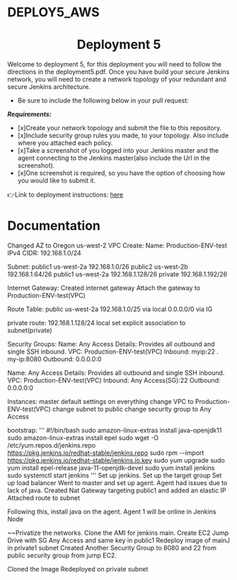 # DEPLOY5_AWS
<h1 align=center>Deployment 5</h1>

Welcome to deployment 5, for this deployment you will need to follow the directions in the deployment5.pdf. Once you have build your secure Jenkins network, you will need to create a network topology of your redundant and secure Jenkins architecture.     

- Be sure to include the following below in your pull request: 

***Requirements:*** 
- [x]Create your network topology and submit the file to this repository.
- [x]Include security group rules you made, to your topology. Also include where you attached each policy.
- [x]Take a screenshot of you logged into your Jenkins master and the agent connecting to the Jenkins master(also include the Url in the screenshot).
- [x]One screenshot is required, so you have the option of choosing how you would like to submit it. 

👉Link to deployment instructions: [here](https://github.com/kura-labs-org/DEPLOY6_AWS/blob/main/Deployment%235.pdf)  


<h1>Documentation</h1>
  Changed AZ to Oregon us-west-2
VPC Create:
Name: Production-ENV-test
IPv4 CIDR: 192.168.1.0/24

Subnet:
public1 us-west-2a
192.168.1.0/26
public2 us-west-2b
192.168.1.64/26
public1 us-west-2a
192.168.1.128/26
private 
192.168.1.192/26


Internet Gateway:
Created internet gateway
Attach the gateway to Production-ENV-test(VPC)

Route Table:
public us-west-2a
192.168.1.0/25 via local
0.0.0.0/0 via IG

private route: 192.168.1.128/24	local
set explicit association to subnet(private)


Security Groups:
Name: Any Access
Details: Provides all outbound and single SSH inbound.
VPC: Production-ENV-test(VPC)
Inbound: myip:22 . my-ip:8080
Outbound: 0.0.0.0:0

Name: Any Access
Details: Provides all outbound and single SSH inbound.
VPC: Production-ENV-test(VPC)
Inbound: Any Access(SG):22
Outbound: 0.0.0.0:0


Instances:
master
default settings on everything
change VPC to Production-ENV-test(VPC)
change subnet to public
change security group to Any Access

bootstrap:
'''
#!/bin/bash
sudo amazon-linux-extras install java-openjdk11
sudo amazon-linux-extras install epel
sudo wget -O /etc/yum.repos.d/jenkins.repo \
https://pkg.jenkins.io/redhat-stable/jenkins.repo
sudo rpm --import https://pkg.jenkins.io/redhat-stable/jenkins.io.key
sudo yum upgrade
sudo yum install epel-release java-11-openjdk-devel
sudo yum install jenkins
sudo systemctl start jenkins
'''
Set up jenkins.
Set up the target group
Set up load balancer
Went to master and set up agent.
Agent had issues due to lack of java.
Created Nat Gateway targeting public1 and added an elastic IP
Attached route to subnet

Following this, install java on the agent.
Agent 1 will be online in Jenkins Node

~~Privatize the networks.
Clone the AMI for jenkins main.
Create EC2 Jump Drive with SG Any Access and same key in public1
Redeploy image of mainJ in private1 subnet
Created Another Security Group to 8080 and 22 from public security group from jump EC2.





Cloned the Image
Redeployed on private subnet
